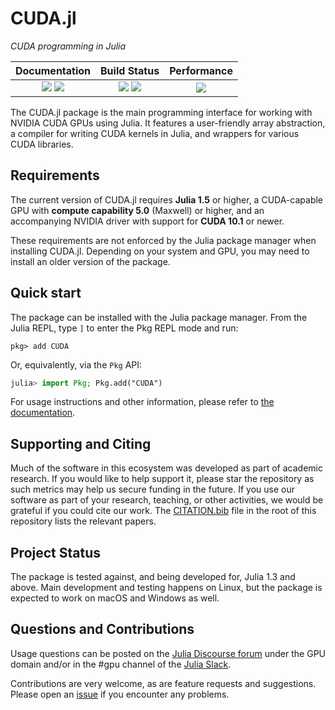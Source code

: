 # CUDA.jl

*CUDA programming in Julia*

| **Documentation**                                                         | **Build Status**                                                    | **Performance**                     |
|:-------------------------------------------------------------------------:|:-------------------------------------------------------------------:|:-----------------------------------:|
| [![][docs-stable-img]][docs-stable-url] [![][docs-dev-img]][docs-dev-url] | [![][buildkite-img]][buildkite-url] [![][codecov-img]][codecov-url] | [![][codespeed-img]][codespeed-url] |

[docs-stable-img]: https://img.shields.io/badge/docs-stable-blue.svg
[docs-stable-url]: https://juliagpu.github.io/CUDA.jl/stable/

[docs-dev-img]: https://img.shields.io/badge/docs-dev-blue.svg
[docs-dev-url]: https://juliagpu.github.io/CUDA.jl/dev/

[buildkite-img]: https://badge.buildkite.com/27aaeb352a9420297ed2d30cb055ac383a399ea8f121599912.svg?branch=master
[buildkite-url]: https://buildkite.com/julialang/cuda-dot-jl

[codecov-img]: https://codecov.io/gh/JuliaGPU/CUDA.jl/branch/master/graph/badge.svg
[codecov-url]: https://codecov.io/gh/JuliaGPU/CUDA.jl

[codespeed-img]: https://img.shields.io/badge/codespeed-Julia%201.5-informational
[codespeed-url]: https://speed.juliagpu.org/timeline/#/?exe=4,6&ben=grid&env=1&revs=50

The CUDA.jl package is the main programming interface for working with NVIDIA CUDA GPUs
using Julia. It features a user-friendly array abstraction, a compiler for writing CUDA
kernels in Julia, and wrappers for various CUDA libraries.


## Requirements

The current version of CUDA.jl requires **Julia 1.5** or higher, a CUDA-capable GPU with
**compute capability 5.0** (Maxwell) or higher, and an accompanying NVIDIA driver with
support for **CUDA 10.1** or newer.

These requirements are not enforced by the Julia package manager when installing CUDA.jl.
Depending on your system and GPU, you may need to install an older version of the package.


## Quick start

The package can be installed with the Julia package manager.
From the Julia REPL, type `]` to enter the Pkg REPL mode and run:

```
pkg> add CUDA
```

Or, equivalently, via the `Pkg` API:

```julia
julia> import Pkg; Pkg.add("CUDA")
```

For usage instructions and other information, please refer to [the
documentation](https://juliagpu.github.io/CUDA.jl/stable/).


## Supporting and Citing

Much of the software in this ecosystem was developed as part of academic research. If you
would like to help support it, please star the repository as such metrics may help us secure
funding in the future. If you use our software as part of your research, teaching, or other
activities, we would be grateful if you could cite our work. The
[CITATION.bib](https://github.com/JuliaGPU/CUDA.jl/blob/master/CITATION.bib) file in the
root of this repository lists the relevant papers.


## Project Status

The package is tested against, and being developed for, Julia 1.3 and above. Main
development and testing happens on Linux, but the package is expected to work on macOS and
Windows as well.


## Questions and Contributions

Usage questions can be posted on the [Julia Discourse
forum](https://discourse.julialang.org/c/domain/gpu) under the GPU domain and/or in the #gpu
channel of the [Julia Slack](https://julialang.org/community/).

Contributions are very welcome, as are feature requests and suggestions. Please open an
[issue](https://github.com/JuliaGPU/CUDA.jl/issues) if you encounter any problems.

